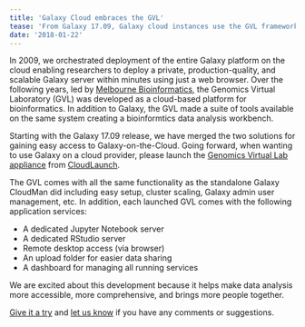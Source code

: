 ```yaml
---
title: 'Galaxy Cloud embraces the GVL'
tease: 'From Galaxy 17.09, Galaxy cloud instances use the GVL framework'
date: '2018-01-22'
---
```


In 2009, we orchestrated deployment of the entire Galaxy platform on the cloud
enabling researchers to deploy a private, production-quality, and scalable
Galaxy server within minutes using just a web browser. Over the following years,
led by [Melbourne Bioinformatics](https://www.melbournebioinformatics.org.au/),
the Genomics Virtual Laboratory (GVL) was developed as a cloud-based platform
for bioinformatics. In addition to Galaxy, the GVL made a suite of tools
available on the same system creating a bioinformtics data analysis workbench.

Starting with the Galaxy 17.09 release, we have merged the two solutions for
gaining easy access to Galaxy-on-the-Cloud. Going forward, when wanting to use
Galaxy on a cloud provider, please launch the
[Genomics Virtual Lab appliance](https://launch.usegalaxy.org/catalog/appliance/genomics-virtual-lab)
from [CloudLaunch](https://launch.usegalaxy.org/catalog).

The GVL comes with all the same functionality as the standalone Galaxy CloudMan
did including easy setup, cluster scaling, Galaxy admin user management, etc.
In addition, each launched GVL comes with the following application services:
* A dedicated Jupyter Notebook server
* A dedicated RStudio server
* Remote desktop access (via browser)
* An upload folder for easier data sharing
* A dashboard for managing all running services

We are excited about this development because it helps make data analysis
more accessible, more comprehensive, and brings more people together.

[Give it a try](https://launch.usegalaxy.org/catalog/appliance/genomics-virtual-lab)
and [let us know](https://github.com/galaxyproject/cloudlaunch/issues/new) if
you have any comments or suggestions.
